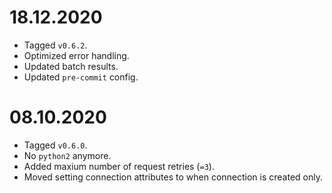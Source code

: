 # 18.12.2020

* Tagged `v0.6.2`.
* Optimized error handling.
* Updated batch results.
* Updated `pre-commit` config.

# 08.10.2020

* Tagged `v0.6.0`.
* No `python2` anymore.
* Added maxium number of request retries (`=3`).
* Moved setting connection attributes to when connection is created only.
